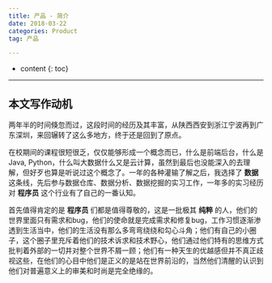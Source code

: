 ```yaml
---
title: 产品 - 简介
date: 2018-03-22
categories: Product
tag: 产品

---
```


* content
{: toc}

---


## 本文写作动机

两年半的时间倏忽而过，这段时间的经历及其丰富，从陕西西安到浙江宁波再到广东深圳，来回辗转了这么多地方，终于还是回到了原点。

在校期间的课程很短很乏，仅仅能够形成一个概念而已，什么是前端后台，什么是Java, Python，什么叫大数据什么又是云计算，虽然到最后也没能深入的去理解，但好歹也算是听说过这个概念了。一年的各种灌输了解之后，我选择了 **数据** 这条线，先后参与数据仓库、数据分析、数据挖掘的实习工作，一年多的实习经历对 **程序员** 这个行业有了自己的一番认知。

首先值得肯定的是 **程序员** 们都是值得尊敬的，这是一批极其 **纯粹** 的人，他们的世界里面只有需求和bug，他们的使命就是完成需求和修复bug，工作习惯逐渐渗透到生活当中，他们的生活没有那么多弯弯绕绕和勾心斗角；他们有自己的小圈子，这个圈子里充斥着他们的技术诉求和技术野心，他们通过他们特有的思维方式批判着外部的一切并对整个世界不屑一顾；他们有一种天生的优越感但并不真正歧视这些，在他们的心目中他们是正义的是站在世界前沿的，当然他们清醒的认识到他们对普遍意义上的审美和时尚是完全绝缘的。
